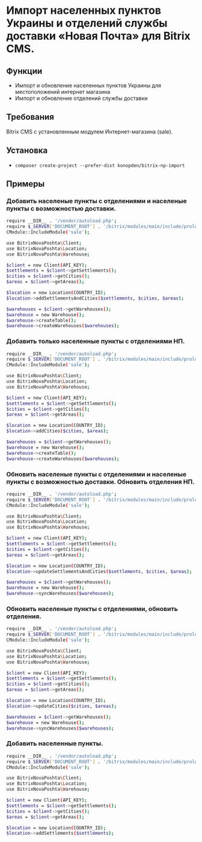 # Импорт населенных пунктов Украины и отделений службы доставки «Новая Почта» для Bitrix CMS.

## Функции
- Импорт и обновление населенных пунктов Украины для местоположений интернет магазина
- Импорт и обновление отделений службы доставки

## Требования
Bitrix CMS с установленным модулем Интернет-магазина (sale).

## Установка

- `composer create-project --prefer-dist konopden/bitrix-np-import`

## Примеры

### Добавить населеные пункты с отделениями и населеные пункты с возможностью доставки.
```bash
require __DIR__ . '/vendor/autoload.php';
require $_SERVER['DOCUMENT_ROOT'] . '/bitrix/modules/main/include/prolog_before.php';
CModule::IncludeModule('sale');

use BitrixNovaPoshta\Client;
use BitrixNovaPoshta\Location;
use BitrixNovaPoshta\Warehouse;

$client = new Client(API_KEY);
$settlements = $client->getSettlements();
$cities = $client->getCities();
$areas = $client->getAreas();

$location = new Location(COUNTRY_ID);
$location->addSettlementsAndCities($settlements, $cities, $areas);

$warehouses = $client->getWarehouses();
$warehouse = new Warehouse();
$warehouse->createTable();
$warehouse->createWarehouses($warehouses);
```

### Добавить только населенные пункты с отделениями НП.
```bash
require __DIR__ . '/vendor/autoload.php';
require $_SERVER['DOCUMENT_ROOT'] . '/bitrix/modules/main/include/prolog_before.php';
CModule::IncludeModule('sale');

use BitrixNovaPoshta\Client;
use BitrixNovaPoshta\Location;
use BitrixNovaPoshta\Warehouse;

$client = new Client(API_KEY);
$settlements = $client->getSettlements();
$cities = $client->getCities();
$areas = $client->getAreas();

$location = new Location(COUNTRY_ID);
$location->addCities($cities, $areas);

$warehouses = $client->getWarehouses();
$warehouse = new Warehouse();
$warehouse->createTable();
$warehouse->createWarehouses($warehouses);
```

### Обновить населеные пункты с отделениями и населеные пункты с возможностью доставки. Обновить отделения НП.
```bash
require __DIR__ . '/vendor/autoload.php';
require $_SERVER['DOCUMENT_ROOT'] . '/bitrix/modules/main/include/prolog_before.php';
CModule::IncludeModule('sale');

use BitrixNovaPoshta\Client;
use BitrixNovaPoshta\Location;
use BitrixNovaPoshta\Warehouse;

$client = new Client(API_KEY);
$settlements = $client->getSettlements();
$cities = $client->getCities();
$areas = $client->getAreas();

$location = new Location(COUNTRY_ID);
$location->updateSettlementsAndCities($settlements, $cities, $areas);

$warehouses = $client->getWarehouses();
$warehouse = new Warehouse();
$warehouse->syncWarehouses($warehouses);
```

### Обновить населеные пункты с отделениями, обновить отделения.
```bash
require __DIR__ . '/vendor/autoload.php';
require $_SERVER['DOCUMENT_ROOT'] . '/bitrix/modules/main/include/prolog_before.php';
CModule::IncludeModule('sale');

use BitrixNovaPoshta\Client;
use BitrixNovaPoshta\Location;
use BitrixNovaPoshta\Warehouse;

$client = new Client(API_KEY);
$settlements = $client->getSettlements();
$cities = $client->getCities();
$areas = $client->getAreas();

$location = new Location(COUNTRY_ID);
$location->updateCities($cities, $areas);

$warehouses = $client->getWarehouses();
$warehouse = new Warehouse();
$warehouse->syncWarehouses($warehouses);
```

### Добавить населенные пункты.
```bash
require __DIR__ . '/vendor/autoload.php';
require $_SERVER['DOCUMENT_ROOT'] . '/bitrix/modules/main/include/prolog_before.php';
CModule::IncludeModule('sale');

use BitrixNovaPoshta\Client;
use BitrixNovaPoshta\Location;
use BitrixNovaPoshta\Warehouse;

$client = new Client(API_KEY);
$settlements = $client->getSettlements();
$cities = $client->getCities();
$areas = $client->getAreas();

$location = new Location(COUNTRY_ID);
$location->addSettlements($settlements);
```